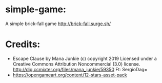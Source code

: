 # simple-game:
A simple brick-fall game http://brick-fall.surge.sh/

# Credits:
- Escape Clause by Mana Junkie (c) copyright 2019 
Licensed under a Creative Commons Attribution Noncommercial  (3.0) license. 
http://dig.ccmixter.org/files/mana_junkie/59350 Ft: SergioDag=
- https://opengameart.org/content/12-stars-asset-pack
